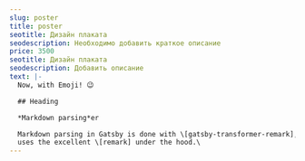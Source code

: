 ```yaml
---
slug: poster
title: poster
seotitle: Дизайн плаката
seodescription: Необходимо добавить краткое описание
price: 3500
seotitle: Дизайн плаката
seodescription: Добавить описание
text: |-
  Now, with Emoji! 😉

  ## Heading

  *Markdown parsing*er

  Markdown parsing in Gatsby is done with \[gatsby-transformer-remark], which
  uses the excellent \[remark] under the hood.\
---
```

